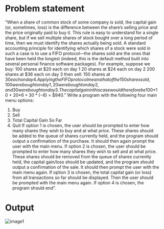 # Problem statement

“When a share of common stock of some company is sold, the capital gain (or, sometimes, loss) is the difference between the share’s selling price and the price originally paid to buy it. This rule is easy to understand for a single share, but if we sell multiple shares of stock bought over a long
period of time, then we must identify the shares actually being sold. A standard accounting principle for identifying which shares of a stock were sold in such a case is to use a FIFO protocol—the shares sold are the ones that have been held the longest (indeed, this is the default method built into several personal finance software packages).
For example, suppose we buy:
100 shares at $20 each on day 1 20 shares at $24 each on day 2 200 shares at $36 each on day 3
then sell:
150 shares at $30 each on day 4.
Applying the FIFO protocol means that of the 150 shares sold, 100 were bought on day 1, 20 were bought on day 2, and 30 were bought on day 3. The capital gain in this case would
therefore be 100*$10 + 20*$6 + 30*(-$6) = $940.”
Write a program with the following four main menu options:
1. Buy
2. Sell
3. Total Capital Gain So Far
4. Quit
If option 1 is chosen, the user should be prompted to enter how many shares they wish to buy and at what price. These shares should be added to the queue of shares currently held, and the program should output a confirmation of the purchase. It should then again prompt the user with
the main menu. If option 2 is chosen, the user should be prompted to enter how many shares they wish to sell and at what price. These shares should be removed from the queue of shares currently held, the
capital gain/loss should be updated, and the program should output a confirmation of the sale. It should then prompt the user with the main menu again. If option 3 is chosen, the total capital gain (or loss) from all transactions so far should be
displayed. Then the user should be prompted with the main menu again.
If option 4 is chosen, the program should end".



# Output 


![image1](https://user-images.githubusercontent.com/64400938/127743379-28dcdaac-fa20-44ed-bf5d-c18538040767.png)
